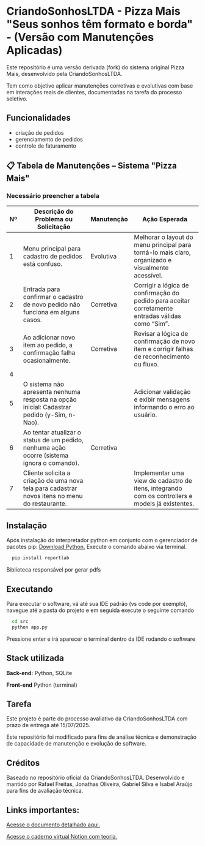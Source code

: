 
# CriandoSonhosLTDA - Pizza Mais "Seus sonhos têm formato e borda" - (Versão com Manutenções Aplicadas)

Este repositório é uma versão derivada (fork) do sistema original Pizza Mais, desenvolvido pela CriandoSonhosLTDA.

Tem como objetivo aplicar manutenções corretivas e evolutivas com base em interações reais de clientes, documentadas na tarefa do processo seletivo.


## Funcionalidades

- criação de pedidos
- gerenciamento de pedidos
- controle de faturamento

## 📋 Tabela de Manutenções – Sistema "Pizza Mais"  
### Necessário preencher a tabela

| Nº | Descrição do Problema ou Solicitação                                                                 | Manutenção | Ação Esperada                                                                                                   |
|----|-------------------------------------------------------------------------------------------------------|------------|------------------------------------------------------------------------------------------------------------------|
| 1  | Menu principal para cadastro de pedidos está confuso.                                                | Evolutiva  | Melhorar o layout do menu principal para torná-lo mais claro, organizado e visualmente acessível.               |
| 2  | Entrada para confirmar o cadastro de novo pedido não funciona em alguns casos.                       | Corretiva  | Corrigir a lógica de confirmação do pedido para aceitar corretamente entradas válidas como “Sim”.              |
| 3  | Ao adicionar novo item ao pedido, a confirmação falha ocasionalmente.                                | Corretiva  | Revisar a lógica de confirmação de novo item e corrigir falhas de reconhecimento ou fluxo.                      |
| 4  |                                                                                                       |            |                                                                                                                  |
| 5  | O sistema não apresenta nenhuma resposta na opção inicial: Cadastrar pedido (y-Sim, n-Nao).           |            | Adicionar validação e exibir mensagens informando o erro ao usuário.                                            |
| 6  | Ao tentar atualizar o status de um pedido, nenhuma ação ocorre (sistema ignora o comando).           | Corretiva  |                                                                                                                  |
| 7  | Cliente solicita a criação de uma nova tela para cadastrar novos itens no menu do restaurante.       |            | Implementar uma view de cadastro de itens, integrando com os controllers e models já existentes.               |



## Instalação

Após instalação do interpretador python em conjunto com o gerenciador de pacotes pip: [Download Python.](https://www.python.org/downloads/release/python-3105/) Execute o comando abaixo via terminal.
```bash
  pip install reportlab
```
Biblioteca responsável por gerar pdfs

## Executando
Para executar o software, vá até sua IDE padrão (vs code por exemplo), navegue até a pasta do projeto e em seguida execute o seguinte comando
```bash
  cd src
  python app.py
```
Pressione enter e irá aparecer o terminal dentro da IDE rodando o software
## Stack utilizada

**Back-end:** Python, SQLite

**Front-end** Python (terminal)


## Tarefa

Este projeto é parte do processo avaliativo da CriandoSonhosLTDA com prazo de entrega até 15/07/2025.

Este repositório foi modificado para fins de análise técnica e demonstração de capacidade de manutenção e evolução de software.


## Créditos
Baseado no repositório oficial da CriandoSonhosLTDA.
Desenvolvido e mantido por Rafael Freitas, Jonathas Oliveira, Gabriel Silva e Isabel Araújo para fins de avaliação técnica.

## Links importantes:

[Acesse o documento detalhado aqui.](https://docs.google.com/document/d/1ko1jYclh1JraTPVI6uLXApfpHNh2PedjnyXawAxyvYQ/edit?usp=sharing)

[Acesse o caderno virtual Notion com teoria.](https://sleepy-bolt-bee.notion.site/Manuten-o-de-Software-Uma-abordagem-te-rica-e-pr-tica-151674186cac8073bcecff137ef65151)


